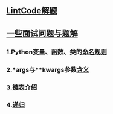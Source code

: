 ## [LintCode解题](https://github.com/2048JiaLi/Lint-Code)
## [一些面试问题与题解](./题目与答案/readme.md)


### 1.Python变量、函数、类的[命名规则](https://github.com/2048JiaLi/PY3_privacy/blob/master/Python%E9%9D%A2%E8%AF%95/%E5%8F%98%E9%87%8F%E3%80%81%E5%87%BD%E6%95%B0%E3%80%81%E7%B1%BB%E7%9A%84%E5%91%BD%E5%90%8D%E8%A7%84%E5%88%99.md)
### 2.\*args与\*\*kwargs参数[含义](https://github.com/2048JiaLi/PY3_privacy/blob/master/Python%E9%9D%A2%E8%AF%95/*args%E5%92%8C**kwargs%E5%90%AB%E4%B9%89.md)
### 3.[链表](./链表.md)介绍
### 4.[递归](./递归recursion.md)